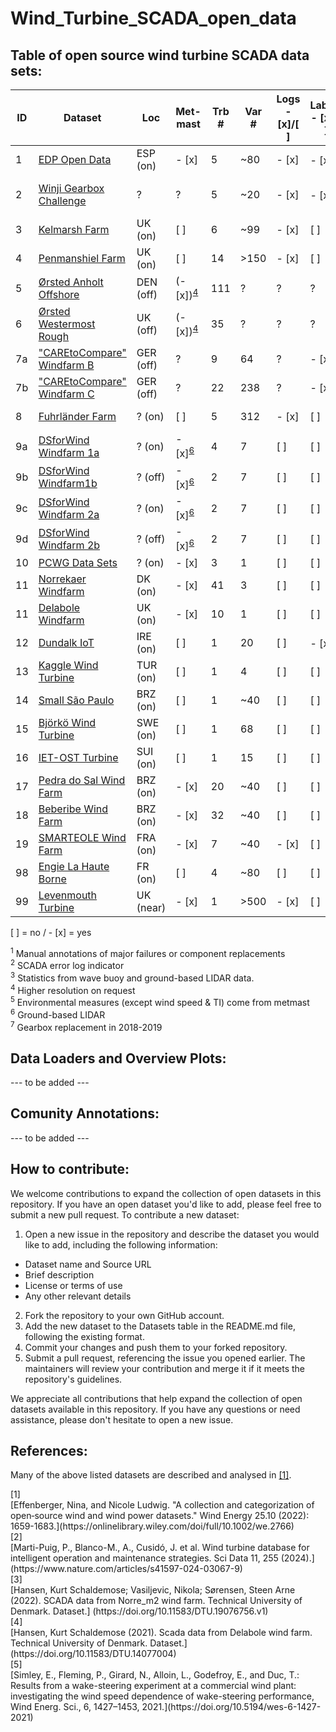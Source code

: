 # Wind_Turbine_SCADA_open_data


## Table of open source wind turbine SCADA data sets:


|ID| Dataset                                                                                                        |Loc        |Met-<br>mast  |Trb<br>#   |Var<br>#   |Logs<br>- [x]/[ ]  |Labels<br>- [x]/[ ]           |&Delta;T   |&sum;T       |Ref | Remarks/License  |
|--|----------------------------------------------------------------------------------------------------------------|-          |-       |-      |-      |-      |-                     |-          |-             | -  |-                 |
|1 | [EDP Open Data](https://www.edp.com/en/innovation/open-data/data)                                              |ESP (on)   |- [x]       | 5     |~80    | - [x]     | - [x]<sup>[1](#fn1)</sup>| 10min     | 2y |  - |  T09 removed from dataset |
|2 | [Winji Gearbox Challenge](https://www.wedowind.ch/blog/winji-register)                                         |?          |?       | 5     |~20    | - [x]     | - [x]<sup>[2](#fn2)</sup>| 10min     | 3y |  - |  register & consent from WinJi | 
|3 | [Kelmarsh Farm](https://zenodo.org/record/5841834#.YgpBQ_so-V7)                                                |UK (on)    |[ ]       | 6     |~99     | - [x]     | [ ]                    | 10min<sup>[3](#fn3)</sup>     | 5y|  - | [farm info](https://www.thewindpower.net/windfarm_en_17507_kelmarsh.php)|
|4 | [Penmanshiel Farm](https://zenodo.org/record/5946808#.YgpAmvso-V5)                                             |UK (on)    |[ ]       |14     |>150     | - [x]     | [ ]                   | 10min<sup>[3](#fn3)</sup>     | 5y|  - | [farm info](https://www.thewindpower.net/windfarm_en_23147_penmanshiel.php) |
|5 | [Ørsted Anholt Offshore](https://orsted.com/en/our-business/offshore-wind/offshore-operational-data)           |DEN (off)  |(- [x])<sup>[4](#fn4)</sup>       | 111  | ?     | ?     | ?                    | 10min     | 2y           |  - | application/NDA; [farm info](https://www.thewindpower.net/windfarm_en_10687_anholt.php) |
|6 | [Ørsted Westermost Rough](https://orsted.com/en/our-business/offshore-wind/offshore-operational-data)          |UK (off)   |(- [x])<sup>[4](#fn4)</sup>       | 35   | ?     | ?     | ?                    | 10min     | 2y           |  - | application/NDA; [farm info](https://www.thewindpower.net/windfarm_en_21826_westermost-rough.php) | 
|7a| ["CAREtoCompare" Windfarm B](https://data.niaid.nih.gov/resources?id=zenodo_10958774)                          |GER (off)  |?       | 9    |  64| ?     | - [x]                    | 10min     | 2y           |  - | normalized for anonymization |
|7b| ["CAREtoCompare" Windfarm C](https://data.niaid.nih.gov/resources?id=zenodo_10958774)                          |GER (off)  |?       | 22   | 238| ?     | - [x]                  | 10min     | 2y          |  - | normalized for anonymization |
|8 | [Fuhrländer Farm](https://github.com/alecuba16/fuhrlander)                                                     |? (on)     |[ ]       | 5   | 312| - [x]     | [ ]                  | 5min     | 3y          |  [[2]](#ref2) | Eclipse Public License v2.0 |
|9a | [DSforWind Windfarm 1a](https://zenodo.org/records/5516552)                                                   |? (on)     |- [x]<sup>[6](#fn6)</sup>| 4     | 7     | [ ]     | [ ]      | 10min     | 1y           |  - | - |
|9b | [DSforWind Windfarm1b](https://zenodo.org/records/5516552)                                                    |? (off)    |- [x]<sup>[6](#fn6)</sup>| 2     | 7     | [ ]     | [ ]      | 10min     | 1y           |  - | - | 
|9c | [DSforWind Windfarm 2a](https://zenodo.org/records/5516554)                                                   |? (on)     |- [x]<sup>[6](#fn6)</sup>| 2     | 7     | [ ]     | [ ]      | 10min     | 1y           |  - | - | 
|9d | [DSforWind Windfarm 2b](https://zenodo.org/records/5516554)                                                   |? (off)    |- [x]<sup>[6](#fn6)</sup>| 2     | 7     | [ ]     | [ ]      | 10min     | 1y           |  - | - | 
|10 | [PCWG Data Sets](https://pcwg.org/)                                                                           |? (on)     |- [x]       | 3     | 1     | [ ]     | [ ]                   | 10min         | 1y       |  - | - |
|11 | [Norrekaer Windfarm](https://data.dtu.dk/articles/dataset/SCADA_data_from_Norre_m2_wind_farm/19076756)        |DK (on)    |- [x]       | 41     | 3     | [ ]     | [ ]                   | 10min         | 1.5y       |  [[3]](#ref3) | [farm info](https://gitlab.windenergy.dtu.dk/fair-data/winddata-revamp/winddata-documentation/-/blob/master/norre_m2.md) |
|11 | [Delabole Windfarm](https://data.dtu.dk/articles/dataset/SCADA_data_from_Norre_m2_wind_farm/19076756)         |UK (on)    |- [x]       | 10     | 1     | [ ]     | [ ]                   | 10min         | 1y       |  [[4]](#ref4) | [farm info](https://gitlab.windenergy.dtu.dk/fair-data/winddata-revamp/winddata-documentation/-/blob/master/delabole.md) |
|12| [Dundalk IoT](https://data.mendeley.com/datasets/tm988rs48k/2)                                                 |IRE (on)   |[ ]       | 1     | 20   | [ ]     | - [x]<sup>[7](#fn7)</sup>| 10min     | 14y          |  - | urban terrain |
|13| [Kaggle Wind Turbine](https://www.kaggle.com/berkerisen/wind-turbine-scada-dataset)                            |TUR (on)   |[ ]       | 1     | 4     | [ ]     | [ ]                    | 10min     | 1y|  - | - | 
|14| [Small São Paulo](https://zenodo.org/records/7348454)                                                          |BRZ (on)   |[ ]       | 1     | ~40   | [ ]     | [ ]                        | 1min      | 5y|  - | small, urban turbine | 
|15| [Björkö Wind Turbine](https://zenodo.org/records/8213270)                                                      |SWE (on)   |[ ]       | 1     | 68   | [ ]     | [ ]                        | 1sec      | 1y|  - | small; [turbine info](https://www.chalmers.se/en/departments/e2/resources-and-collaboration/chalmers-wind-turbine/)| 
|16| [IET-OST Turbine](https://zenodo.org/records/8192149)                                                          |SUI (on)   |[ ]       | 1     | 15   | [ ]     | [ ]                        | 1sec      | 1.5y|  - | small; [turbine info](https://www.chalmers.se/en/departments/e2/resources-and-collaboration/chalmers-wind-turbine/)| 
|17| [Pedra do Sal Wind Farm](https://zenodo.org/records/1475197)                                                   |BRZ (on)   |- [x]       | 20     | ~40   | [ ]     | [ ]                        | 10min      | 1y |  - | [farm info](https://www.thewindpower.net/windfarm_en_15922_pedra-do-sal.php)| 
|18| [Beberibe Wind Farm](https://zenodo.org/records/1475197)                                                       |BRZ (on)   |- [x]       | 32     | ~40   | [ ]     | [ ]                        | 10min      | 1y |  - | [farm info](https://www.thewindpower.net/windfarm_en_7032_beberibe.php)| 
|19| [SMARTEOLE Wind Farm](https://zenodo.org/records/7342466)                                                      |FRA (on)   |- [x]       | 7     | ~40   | - [x]     | [ ]                        | 1min      | 4m |  [[5]](#ref5) | wake steering; [farm info](https://www.thewindpower.net/windfarm_de_3987_sole-du-moulin-vieux.php)| 
|98| [Engie La Haute Borne](https://opendata-renewables.engie.com/)                                                 |FR (on)    |[ ]       | 4     |~80    | [ ]     | [ ]                    | 10min     | 8y| -  |  offline; [farm info](https://www.thewindpower.net/windfarm_en_3354_la-haute-borne-vaudeville-le-haut.php) |
|99| [Levenmouth Turbine](https://pod.ore.catapult.org.uk/data-collection/ldt-turbine-scada-10min)                  |UK (near)  |- [x]       | 1     | >500  | - [x]     | [ ]                        | 10min/1sec| 3y|  - | not for free (~2000 £) |

[ ] = no / - [x] = yes

<div id="fn1"><sup>1</sup> Manual annotations of major failures or component replacements </div>
<div id="fn2"><sup>2</sup> SCADA error log indicator</div>
<div id="fn3"><sup>3</sup> Statistics from wave buoy and ground-based LIDAR data.</div>
<div id="fn4"><sup>4</sup> Higher resolution on request</div>
<div id="fn5"><sup>5</sup> Environmental measures (except wind speed & TI) come from metmast </div>
<div id="fn6"><sup>6</sup> Ground-based LIDAR</div>
<div id="fn7"><sup>7</sup> Gearbox replacement in 2018-2019 </div>

## Data Loaders and Overview Plots:
--- to be added ---

## Comunity Annotations:
--- to be added ---

## How to contribute:
We welcome contributions to expand the collection of open datasets in this repository. If you have an open dataset you'd like to add, please feel free to submit a new pull request.
To contribute a new dataset:

1. Open a new issue in the repository and describe the dataset you would like to add, including the following information:
- Dataset name and Source URL
- Brief description
- License or terms of use
- Any other relevant details


2. Fork the repository to your own GitHub account.
3. Add the new dataset to the Datasets table in the README.md file, following the existing format.
4. Commit your changes and push them to your forked repository.
5. Submit a pull request, referencing the issue you opened earlier. The maintainers will review your contribution and merge it if it meets the repository's guidelines.

We appreciate all contributions that help expand the collection of open datasets available in this repository. If you have any questions or need assistance, please don't hesitate to open a new issue.

## References:
Many of the above listed datasets are described and analysed in [[1]](#ref1).

<div id="ref1">[1]</div>[Effenberger, Nina, and Nicole Ludwig. "A collection and categorization of open‐source wind and wind power datasets." Wind Energy 25.10 (2022): 1659-1683.](https://onlinelibrary.wiley.com/doi/full/10.1002/we.2766)

<div id="ref2">[2]</div>[Marti-Puig, P., Blanco-M., A., Cusidó, J. et al. Wind turbine database for intelligent operation and maintenance strategies. Sci Data 11, 255 (2024).](https://www.nature.com/articles/s41597-024-03067-9)

<div id="ref3">[3]</div>[Hansen, Kurt Schaldemose; Vasiljevic, Nikola; Sørensen, Steen Arne (2022). SCADA data from Norre_m2 wind farm. Technical University of Denmark. Dataset.] (https://doi.org/10.11583/DTU.19076756.v1)

<div id="ref4">[4]</div>[Hansen, Kurt Schaldemose (2021). Scada data from Delabole wind farm. Technical University of Denmark. Dataset.] (https://doi.org/10.11583/DTU.14077004)

<div id="ref5">[5]</div>[Simley, E., Fleming, P., Girard, N., Alloin, L., Godefroy, E., and Duc, T.: Results from a wake-steering experiment at a commercial wind plant: investigating the wind speed dependence of wake-steering performance, Wind Energ. Sci., 6, 1427–1453, 2021.](https://doi.org/10.5194/wes-6-1427-2021)